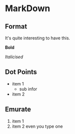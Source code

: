# MarkDown

## Format

It's quite interesting to have this. 

**Bold**

*Italicised*

## Dot Points
* item 1
    * sub infor
* item 2

## Emurate
1. item 1
1. item 2 even you type one